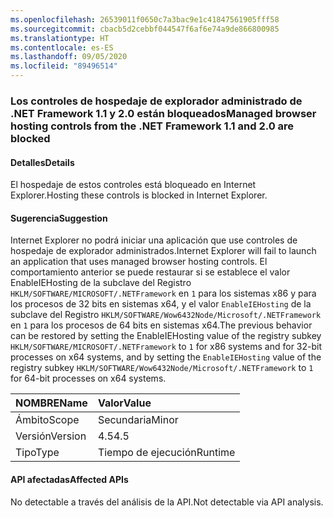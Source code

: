 ```yaml
---
ms.openlocfilehash: 26539011f0650c7a3bac9e1c41847561905fff58
ms.sourcegitcommit: cbacb5d2cebbf044547f6af6e74a9de866800985
ms.translationtype: HT
ms.contentlocale: es-ES
ms.lasthandoff: 09/05/2020
ms.locfileid: "89496514"
---
```

### <a name="managed-browser-hosting-controls-from-the-net-framework-11-and-20-are-blocked"></a><span data-ttu-id="a3e3e-101">Los controles de hospedaje de explorador administrado de .NET Framework 1.1 y 2.0 están bloqueados</span><span class="sxs-lookup"><span data-stu-id="a3e3e-101">Managed browser hosting controls from the .NET Framework 1.1 and 2.0 are blocked</span></span>

#### <a name="details"></a><span data-ttu-id="a3e3e-102">Detalles</span><span class="sxs-lookup"><span data-stu-id="a3e3e-102">Details</span></span>

<span data-ttu-id="a3e3e-103">El hospedaje de estos controles está bloqueado en Internet Explorer.</span><span class="sxs-lookup"><span data-stu-id="a3e3e-103">Hosting these controls is blocked in Internet Explorer.</span></span>

#### <a name="suggestion"></a><span data-ttu-id="a3e3e-104">Sugerencia</span><span class="sxs-lookup"><span data-stu-id="a3e3e-104">Suggestion</span></span>

<span data-ttu-id="a3e3e-105">Internet Explorer no podrá iniciar una aplicación que use controles de hospedaje de explorador administrados.</span><span class="sxs-lookup"><span data-stu-id="a3e3e-105">Internet Explorer will fail to launch an application that uses managed browser hosting controls.</span></span> <span data-ttu-id="a3e3e-106">El comportamiento anterior se puede restaurar si se establece el valor EnableIEHosting de la subclave del Registro <code>HKLM/SOFTWARE/MICROSOFT/.NETFramework</code> en <code>1</code> para los sistemas x86 y para los procesos de 32 bits en sistemas x64, y el valor <code>EnableIEHosting</code> de la subclave del Registro <code>HKLM/SOFTWARE/Wow6432Node/Microsoft/.NETFramework</code> en <code>1</code> para los procesos de 64 bits en sistemas x64.</span><span class="sxs-lookup"><span data-stu-id="a3e3e-106">The previous behavior can be restored by setting the EnableIEHosting value of the registry subkey <code>HKLM/SOFTWARE/MICROSOFT/.NETFramework</code> to <code>1</code> for x86 systems and for 32-bit processes on x64 systems, and by setting the <code>EnableIEHosting</code> value of the registry subkey <code>HKLM/SOFTWARE/Wow6432Node/Microsoft/.NETFramework</code> to <code>1</code> for 64-bit processes on x64 systems.</span></span>

| <span data-ttu-id="a3e3e-107">NOMBRE</span><span class="sxs-lookup"><span data-stu-id="a3e3e-107">Name</span></span>    | <span data-ttu-id="a3e3e-108">Valor</span><span class="sxs-lookup"><span data-stu-id="a3e3e-108">Value</span></span>       |
|:--------|:------------|
| <span data-ttu-id="a3e3e-109">Ámbito</span><span class="sxs-lookup"><span data-stu-id="a3e3e-109">Scope</span></span>   |<span data-ttu-id="a3e3e-110">Secundaria</span><span class="sxs-lookup"><span data-stu-id="a3e3e-110">Minor</span></span>|
|<span data-ttu-id="a3e3e-111">Versión</span><span class="sxs-lookup"><span data-stu-id="a3e3e-111">Version</span></span>|<span data-ttu-id="a3e3e-112">4.5</span><span class="sxs-lookup"><span data-stu-id="a3e3e-112">4.5</span></span>|
|<span data-ttu-id="a3e3e-113">Tipo</span><span class="sxs-lookup"><span data-stu-id="a3e3e-113">Type</span></span>|<span data-ttu-id="a3e3e-114">Tiempo de ejecución</span><span class="sxs-lookup"><span data-stu-id="a3e3e-114">Runtime</span></span>|

#### <a name="affected-apis"></a><span data-ttu-id="a3e3e-115">API afectadas</span><span class="sxs-lookup"><span data-stu-id="a3e3e-115">Affected APIs</span></span>

<span data-ttu-id="a3e3e-116">No detectable a través del análisis de la API.</span><span class="sxs-lookup"><span data-stu-id="a3e3e-116">Not detectable via API analysis.</span></span>

<!--

#### Affected APIs

Not detectable via API analysis.

-->
